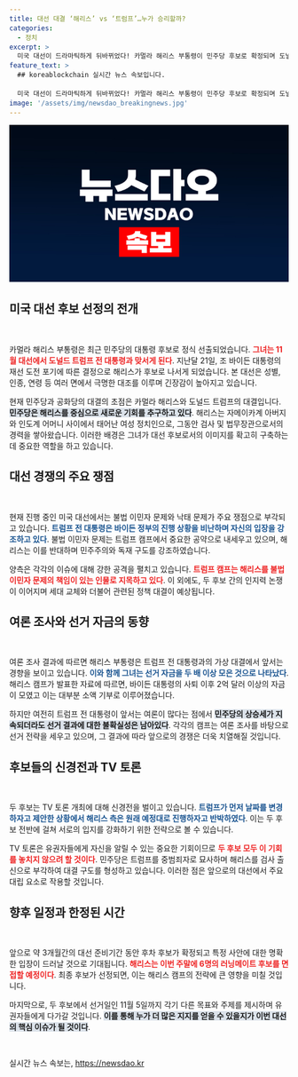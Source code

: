 ```yaml
---
title: 대선 대결 ‘해리스’ vs ‘트럼프’…누가 승리할까?
categories:
  - 정치
excerpt: >
  미국 대선이 드라마틱하게 뒤바뀌었다! 카멀라 해리스 부통령이 민주당 후보로 확정되며 도널드 트럼프와의 맞대결이 예고됐다. 각종 여론조사에서 해리스의 상승세가 뚜렷해지는 가운데, 선거전이 어떻게 펼쳐질지 귀추가 주목된다.
feature_text: >
  ## koreablockchain 실시간 뉴스 속보입니다.

  미국 대선이 드라마틱하게 뒤바뀌었다! 카멀라 해리스 부통령이 민주당 후보로 확정되며 도널드 트럼프와의 맞대결이 예고됐다. 각종 여론조사에서 해리스의 상승세가 뚜렷해지는 가운데, 선거전이 어떻게 펼쳐질지 귀추가 주목된다.
image: '/assets/img/newsdao_breakingnews.jpg'
---
```


<p><img src="/assets/img/newsdao_breakingnews.jpg" alt="koreablockchain 속보" /></p>

<h2 data-ke-size="size26">미국 대선 후보 선정의 전개</h2>

<p data-ke-size="size16">&nbsp;</p>

<p>카멀라 해리스 부통령은 최근 민주당의 대통령 후보로 정식 선출되었습니다. <b><span style="color: #ee2323;">그녀는 11월 대선에서 도널드 트럼프 전 대통령과 맞서게 된다</span></b>. 지난달 21일, 조 바이든 대통령의 재선 도전 포기에 따른 결정으로 해리스가 후보로 나서게 되었습니다. 본 대선은 성별, 인종, 연령 등 여러 면에서 극명한 대조를 이루며 긴장감이 높아지고 있습니다.</p>

<p>현재 민주당과 공화당의 대결의 초점은 카멀라 해리스와 도널드 트럼프의 대결입니다. <b><span style="background-color: #21538527;">민주당은 해리스를 중심으로 새로운 기회를 추구하고 있다</span></b>. 해리스는 자메이카계 아버지와 인도계 어머니 사이에서 태어난 여성 정치인으로, 그동안 검사 및 법무장관으로서의 경력을 쌓아왔습니다. 이러한 배경은 그녀가 대선 후보로서의 이미지를 확고히 구축하는 데 중요한 역할을 하고 있습니다.</p>

<h2 data-ke-size="size26">대선 경쟁의 주요 쟁점</h2>

<p data-ke-size="size16">&nbsp;</p>

<p>현재 진행 중인 미국 대선에서는 불법 이민자 문제와 낙태 문제가 주요 쟁점으로 부각되고 있습니다. <b><span style="color: #1a5490;">트럼프 전 대통령은 바이든 정부의 진행 상황을 비난하며 자신의 입장을 강조하고 있다</span></b>. 불법 이민자 문제는 트럼프 캠프에서 중요한 공약으로 내세우고 있으며, 해리스는 이를 반대하며 민주주의와 독재 구도를 강조하였습니다.</p>

<p>양측은 각각의 이슈에 대해 강한 공격을 펼치고 있습니다. <b><span style="color: #ee2323;">트럼프 캠프는 해리스를 불법 이민자 문제의 책임이 있는 인물로 지목하고 있다</span></b>. 이 외에도, 두 후보 간의 인지력 논쟁이 이어지며 세대 교체와 더불어 관련된 정책 대결이 예상됩니다.</p>

<h2 data-ke-size="size26">여론 조사와 선거 자금의 동향</h2>

<p data-ke-size="size16">&nbsp;</p>

<p>여론 조사 결과에 따르면 해리스 부통령은 트럼프 전 대통령과의 가상 대결에서 앞서는 경향을 보이고 있습니다. <b><span style="color: #1a5490;">이와 함께 그녀는 선거 자금을 두 배 이상 모은 것으로 나타났다</span></b>. 해리스 캠프가 발표한 자료에 따르면, 바이든 대통령의 사퇴 이후 2억 달러 이상의 자금이 모였고 이는 대부분 소액 기부로 이루어졌습니다.</p>

<p>하지만 여전히 트럼프 전 대통령이 앞서는 여론이 많다는 점에서 <b><span style="background-color: #21538527;">민주당의 상승세가 지속되더라도 선거 결과에 대한 불확실성은 남아있다</span></b>. 각각의 캠프는 여론 조사를 바탕으로 선거 전략을 세우고 있으며, 그 결과에 따라 앞으로의 경쟁은 더욱 치열해질 것입니다.</p>

<h2 data-ke-size="size26">후보들의 신경전과 TV 토론</h2>

<p data-ke-size="size16">&nbsp;</p>

<p>두 후보는 TV 토론 개최에 대해 신경전을 벌이고 있습니다. <b><span style="color: #1a5490;">트럼프가 먼저 날짜를 변경하자고 제안한 상황에서 해리스 측은 원래 예정대로 진행하자고 반박하였다</span></b>. 이는 두 후보 전반에 걸쳐 서로의 입지를 강화하기 위한 전략으로 볼 수 있습니다.</p>

<p>TV 토론은 유권자들에게 자신을 알릴 수 있는 중요한 기회이므로 <b><span style="color: #ee2323;">두 후보 모두 이 기회를 놓치지 않으려 할 것이다</span></b>. 민주당은 트럼프를 중범죄자로 묘사하며 해리스를 검사 출신으로 부각하여 대결 구도를 형성하고 있습니다. 이러한 점은 앞으로의 대선에서 주요 대립 요소로 작용할 것입니다.</p>

<h2 data-ke-size="size26">향후 일정과 한정된 시간</h2>

<p data-ke-size="size16">&nbsp;</p>

<p>앞으로 약 3개월간의 대선 준비기간 동안 후차 후보가 확정되고 특정 사안에 대한 명확한 입장이 드러날 것으로 기대됩니다. <b><span style="color: #ee2323;">해리스는 이번 주말에 6명의 러닝메이트 후보를 면접할 예정이다</span></b>. 최종 후보가 선정되면, 이는 해리스 캠프의 전략에 큰 영향을 미칠 것입니다.</p>

<p>마지막으로, 두 후보에서 선거일인 11월 5일까지 각기 다른 목표와 주제를 제시하며 유권자들에게 다가갈 것입니다. <b><span style="background-color: #21538527;">이를 통해 누가 더 많은 지지를 얻을 수 있을지가 이번 대선의 핵심 이슈가 될 것이다</span></b>.</p>

<p data-ke-size="size16">&nbsp;</p>
실시간 뉴스 속보는, <a href="https://newsdao.kr" rel="dofollow">https://newsdao.kr</a>


